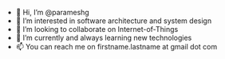 - 👋 Hi, I’m @parameshg
- 👀 I’m interested in software architecture and system design
- 💞️ I’m looking to collaborate on Internet-of-Things
- 🌱 I’m currently and always learning new technologies
- 📫 You can reach me on firstname.lastname at gmail dot com

